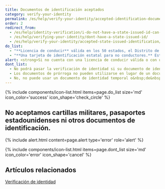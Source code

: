 ```yaml
---
title: Documentos de identificación aceptados
category: verify-your-identity
permalink: /es/help/verify-your-identity/accepted-identification-documents/
order: 2
redirect_from:
  - /es/help/identity-verification/i-do-not-have-a-state-issued-id-can-i-still-verify-my-identity/
  - /es/help/verifying-your-identity/dont-have-a-state-issued-id/
  - /es/help/verify-your-identity/accepted-state-issued-identification/
do_list:
  - "**Licencia de conducir** válida en los 50 estados, el Distrito de Columbia (DC) y otros territorios de Estados Unidos (Guam, Islas Vírgenes de Estados Unidos, Samoa Americana, Islas Marianas y Puerto Rico)"
  - "**Una tarjeta de identificación estatal para no conductores.** Este es un documento de identidad emitido por el estado, el Distrito de Columbia (DC) o el territorio de EE. UU. que hace valer la identidad pero no otorga privilegios de conducción."
alert: <strong>Si no cuenta con una licencia de conducir válida o con un documento de identidad estatal, no puede utilizar Login.gov para verificar su identidad.</strong> Por favor, comuníquese con el centro de ayuda de la entidad asociada para saber qué puede hacer como alternativa.
dont_list:
  - No podrá pasar la verificación de identidad si su documento de identidad está caducado.
  - Los documentos de prórroga no pueden utilizarse en lugar de un documento de identidad vigente y no caducado.
  - No, no puede usar un documento de identidad temporal o&nbsp;de&nbsp;papel.
---
```


{% include components/icon-list.html items=page.do_list size='md' icon_color='success' icon_shape='check_circle'  %}

## No aceptamos cartillas militares, pasaportes estadounidenses ni otros documentos de identificación.


{% include alert.html content=page.alert type='error' role='alert' %}

{% include components/icon-list.html items=page.dont_list size='md' icon_color='error' icon_shape='cancel' %}

## Artículos relacionados

[Verificación de identidad](/es/help/verify-your-identity/overview/)
